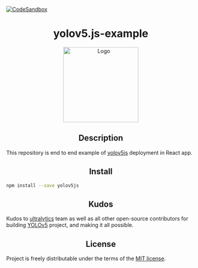[![CodeSandbox](https://img.shields.io/badge/Codesandbox-040404?style=for-the-badge&logo=codesandbox&logoColor=DBDBDB)](https://codesandbox.io/s/github/SkalskiP/yolov5js-example)

<h1 align="center">yolov5.js-example</h1>

<p align="center"> 
    <img width="200" src="https://yolov5js-images.s3.eu-central-1.amazonaws.com/yolov5js-logo.png" alt="Logo">
</p>

## <div align="center">Description</div>

This repository is end to end example of [yolov5js](https://github.com/SkalskiP/yolov5js) deployment in React app.

## <div align="center">Install</div>

```bash
npm install --save yolov5js
```

## <div align="center">Kudos</div>

Kudos to [ultralytics](https://ultralytics.com/) team as well as all other open-source contributors for building [YOLOv5](https://github.com/ultralytics/yolov5) project, and making it all possible.


## <div align="center">License</div>

Project is freely distributable under the terms of the [MIT license](LICENSE).
